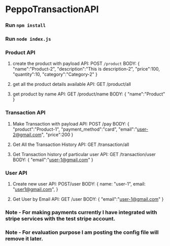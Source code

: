 # PeppoTransactionAPI

### Run `npm install`

### Run `node index.js`

### Product API
1. create the product with payload
API:  POST `/product` 
BODY: {
          "name":"Product-2",
          "description":"This is description-2",
          "price":100,
          "quantity":10,
          "category":"Category-2"
      }
      
2. get all the product details available
API: GET /product/all

3. get product by name
API: GET /product/name
BODY: {
          "name":"Product"
      }
      
### Transaction API
1. Make Transaction with payload
API:    POST /pay
BODY:   {
            "product":"Product-1",
            "payment_method":"card",
            "email":"user-2@gmail.com",
            "price":200
        }
         
2. Get All the Transaction History
API: GET /transaction/all

3. Get Transaction history of particular user
API:    GET /transaction/user
BODY:   {
            "email":"user-1@gmail.com"
        }
        
        
### User API

1. Create new user
API:    POST/user
BODY:   {
          name: "user-1",
          email: "user1@gmail.com",
        }
        
        
2. Get User by Email
API:  GET /user
BODY: {
          "email":"user-1@gmail.com"
      }



### Note - For making payments currently I have integrated with stripe services with the test stripe account.
### Note - For evaluation purpose I am posting the config file will remove it later.
